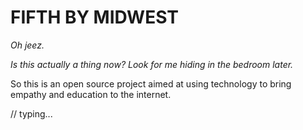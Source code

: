 # FIFTH BY MIDWEST

*Oh jeez.*

*Is this actually a thing now? Look for me hiding in the bedroom later.*

So this is an open source project aimed at using technology to bring empathy and education to the internet.

// typing...
